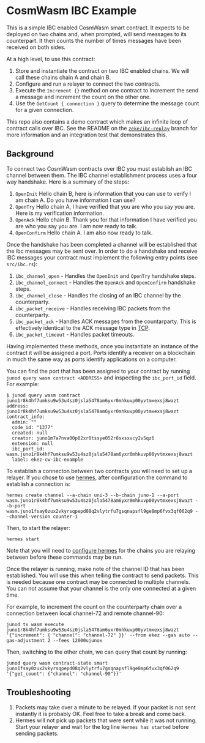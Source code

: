# CosmWasm IBC Example

This is a simple IBC enabled CosmWasm smart contract. It expects to be
deployed on two chains and, when prompted, will send messages to its
counterpart. It then counts the number of times messages have been
received on both sides.

At a high level, to use this contract:

1. Store and instantiate the contract on two IBC enabled chains. We
   will call these chains chain A and chain B.
2. Configure and run a relayer to connect the two contracts.
3. Execute the `Increment {}` method on one contract to increment the
   send a message and increment the count on the other one.
4. Use the `GetCount { connection }` query to determine the message
   count for a given connection.

This repo also contains a demo contract which makes an infinite loop
of contract calls over IBC. See the README on the
[`zeke/ibc-replay`](https://github.com/ezekiiel/cw-ibc-example/tree/zeke/ibc-replay)
branch for more information and an integration test that demonstrates
this.

## Background

To connect two CosmWasm contracts over IBC you must establish an IBC
channel between them. The IBC channel establishment process uses a
four way handshake. Here is a summary of the steps:

1. `OpenInit` Hello chain B, here is information that you can use to
   verify I am chain A. Do you have information I can use?
2. `OpenTry` Hello chain A, I have verified that you are who you say
   you are. Here is my verification information.
3. `OpenAck` Hello chain B. Thank you for that information I have
   verified you are who you say you are. I am now ready to talk.
4. `OpenConfirm` Hello chain A. I am also now ready to talk.

Once the handshake has been completed a channel will be established
that the ibc messages may be sent over. In order to do a handshake and
receive IBC messages your contract must implement the following entry
points (see `src/ibc.rs`):

1. `ibc_channel_open` - Handles the `OpenInit` and `OpenTry` handshake
   steps.
2. `ibc_channel_connect` - Handles the `OpenAck` and `OpenConfirm`
   handshake steps.
3. `ibc_channel_close` - Handles the closing of an IBC channel by the
   counterparty.
4. `ibc_packet_receive` - Handles receiving IBC packets from the
   counterparty.
5. `ibc_packet_ack` - Handles ACK messages from the countarparty. This
   is effectively identical to the ACK message type in
   [TCP](https://developer.mozilla.org/en-US/docs/Glossary/TCP_handshake).
6. `ibc_packet_timeout` - Handles packet timeouts.

Having implemented these methods, once you instantiate an instance of
the contract it will be assigned a port. Ports identify a receiver on
a blockchain in much the same way as ports identify applications on a
computer.

You can find the port that has been assigned to your contract by
running `junod query wasm contract <ADDRESS>` and inspecting the
`ibc_port_id` field. For example:

```
$ junod query wasm contract juno1r8k4hf7umksu9w53u4sz0jsla5478am6yxr0mhkuvp00yvtmxexsj8wazt
address: juno1r8k4hf7umksu9w53u4sz0jsla5478am6yxr0mhkuvp00yvtmxexsj8wazt
contract_info:
  admin: ""
  code_id: "1377"
  created: null
  creator: juno1m7a7nva00p82xr0tssye052r8sxsxvcy2v5qz6
  extension: null
  ibc_port_id: wasm.juno1r8k4hf7umksu9w53u4sz0jsla5478am6yxr0mhkuvp00yvtmxexsj8wazt
  label: ekez-cw-ibc-example
```

To establish a connecton between two contracts you will need to set
up a relayer. If you chose to use
[hermes](https://hermes.informal.systems), after configuration the
command to establish a connection is:

```
hermes create channel --a-chain uni-3 --b-chain juno-1 --a-port wasm.juno1r8k4hf7umksu9w53u4sz0jsla5478am6yxr0mhkuvp00yvtmxexsj8wazt --b-port wasm.juno1fsay0zux2vkyrsqpepd08q2vlytrfu7gsqnapsfl9ge8mp6fvx3qf062q9 --channel-version counter-1
```

Then, to start the relayer:

```
hermes start
```

Note that you will need to [configure
hermes](https://hermes.informal.systems/config.html) for the chains
you are relaying between before these commands may be run.

Once the relayer is running, make note of the channel ID that has been
established. You will use this when telling the contract to send
packets. This is needed because one contract may be connected to
multiple channels. You can not assume that your channel is the only
one connected at a given time.

For example, to increment the count on the counterparty chain over a connection between local
channel-72 and remote channel-90:

```
junod tx wasm execute juno1r8k4hf7umksu9w53u4sz0jsla5478am6yxr0mhkuvp00yvtmxexsj8wazt '{"increment": { "channel": "channel-72" }}' --from ekez --gas auto --gas-adjustment 2 --fees 12000ujunox
```

Then, switching to the other chain, we can query that count by
running:

```
junod query wasm contract-state smart juno1fsay0zux2vkyrsqpepd08q2vlytrfu7gsqnapsfl9ge8mp6fvx3qf062q9 '{"get_count": {"channel": "channel-90"}}'
```

## Troubleshooting

1. Packets may take over a minute to be relayed. If your packet is not
   sent instantly it is probably OK. Feel free to take a break and
   come back.
2. Hermes will not pick up packets that were sent while it was not
   running. Start your relayer and wait for the log line `Hermes has
   started` before sending packets.
